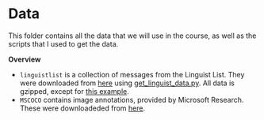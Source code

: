 # Data

This folder contains all the data that we will use in the course, as well as the
scripts that I used to get the data.

**Overview**

* `linguistlist` is a collection of messages from the Linguist List. They were
    downloaded from [here](http://listserv.linguistlist.org/pipermail/linglite/)
    using [get_linguist_data.py](./scripts/get_linguist_data.py). All data is
    gzipped, except for [this example](./linguistlist/example/2015-August.txt).
* `MSCOCO` contains image annotations, provided by Microsoft Research. These were
    downloadeded from [here](http://mscoco.org/dataset/#download).
